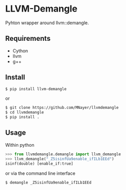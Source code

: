 # LLVM-Demangle
Pyhton wrapper around llvm::demangle.

## Requirements
- Cython
- llvm
- g++

## Install
```bash
$ pip install llvm-demangle
```
or
```bash
$ git clone https://github.com/MNayer/llvmdemangle
$ cd llvmdemangle
$ pip install .
```

## Usage
Within python
```python
>>> from llvmdemangle.demangle import llvm_demangle
>>> llvm_demangle("_Z5isinfUa9enable_ifILb1EEd")
isinf(double) [enable_if:true]
```
or via the command line interface
```bash
$ demangle _Z5isinfUa9enable_ifILb1EEd
```
